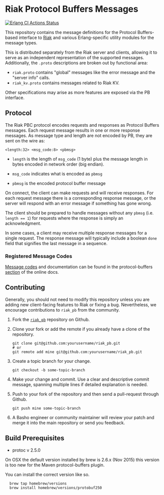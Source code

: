 # Riak Protocol Buffers Messages

[![Erlang CI Actions Status](https://github.com/basho/riak_pb/workflows/Erlang%20CI/badge.svg)](https://github.com/basho/riak_pb/actions)

This repository contains the message definitions for the Protocol
Buffers-based interface to [Riak](https://github.com/basho/riak) and
various Erlang-specific utility modules for the message types.

This is distributed separately from the Riak server and clients,
allowing it to serve as an independent representation of the supported
messages. Additionally, the `.proto` descriptions are broken out by
functional area:

* `riak.proto` contains "global" messages like the error message and
  the "server info" calls.
* `riak_kv.proto` contains messages related to Riak KV.

Other specifications may arise as more features are exposed via the PB
interface.

## Protocol

The Riak PBC protocol encodes requests and responses as Protocol
Buffers messages.  Each request message results in one or more
response messages.  As message type and length are not encoded by PB,
they are sent on the wire as:

    <length:32> <msg_code:8> <pbmsg>

* `length` is the length of `msg_code` (1 byte) plus the message length
  in bytes encoded in network order (big endian).

* `msg_code` indicates what is encoded as `pbmsg`

* `pbmsg` is the encoded protocol buffer message

On connect, the client can make requests and will receive responses.
For each request message there is a corresponding response message, or
the server will respond with an error message if something has gone
wrong.

The client should be prepared to handle messages without any `pbmsg`
(i.e. `length == 1`) for requests where the response is simply an
acknowledgment.

In some cases, a client may receive multiple response messages for a
single request. The response message will typically include a boolean
`done` field that signifies the last message in a sequence.

### Registered Message Codes

[Message codes](http://docs.basho.com/riak/latest/dev/references/protocol-buffers/#Message-Codes) and documentation can be found in the protocol-buffers
[section](http://docs.basho.com/riak/latest/dev/references/protocol-buffers/) of the online docs.

## Contributing

Generally, you should not need to modify this repository unless you
are adding new client-facing features to Riak or fixing a
bug. Nevertheless, we encourage contributions to `riak_pb` from the
community.

1. Fork the [`riak_pb`](https://github.com/basho/riak_pb) repository
   on Github.
2. Clone your fork or add the remote if you already have a clone of
   the repository.

    ```
    git clone git@github.com:yourusername/riak_pb.git
    # or
    git remote add mine git@github.com:yourusername/riak_pb.git
    ```

3. Create a topic branch for your change.

    ```
    git checkout -b some-topic-branch
    ```

4. Make your change and commit. Use a clear and descriptive commit
   message, spanning multiple lines if detailed explanation is needed.
5. Push to your fork of the repository and then send a pull-request
   through Github.

    ```
    git push mine some-topic-branch
    ```

6. A Basho engineer or community maintainer will review your patch and
   merge it into the main repository or send you feedback.

## Build Prerequisites

* protoc v 2.5.0

On OSX the default version installed by brew is 2.6.x (Nov 2015)
this version is too new for the Maven protocol-buffers plugin.

You can install the correct version like so.
    
  ```
    brew tap homebrew/versions
    brew install homebrew/versions/protobuf250
  ```

